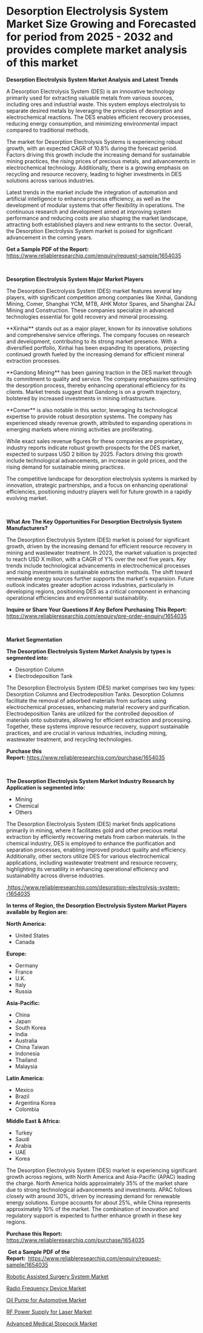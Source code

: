 <p><h1>Desorption Electrolysis System Market Size Growing and Forecasted for period from 2025 - 2032 and provides complete market analysis of this market</h1></p><p><strong>Desorption Electrolysis System Market Analysis and Latest Trends</strong></p>
<p><p>A Desorption Electrolysis System (DES) is an innovative technology primarily used for extracting valuable metals from various sources, including ores and industrial waste. This system employs electrolysis to separate desired metals by leveraging the principles of desorption and electrochemical reactions. The DES enables efficient recovery processes, reducing energy consumption, and minimizing environmental impact compared to traditional methods.</p><p>The market for Desorption Electrolysis Systems is experiencing robust growth, with an expected CAGR of 10.8% during the forecast period. Factors driving this growth include the increasing demand for sustainable mining practices, the rising prices of precious metals, and advancements in electrochemical technology. Additionally, there is a growing emphasis on recycling and resource recovery, leading to higher investments in DES solutions across various industries.</p><p>Latest trends in the market include the integration of automation and artificial intelligence to enhance process efficiency, as well as the development of modular systems that offer flexibility in operations. The continuous research and development aimed at improving system performance and reducing costs are also shaping the market landscape, attracting both established players and new entrants to the sector. Overall, the Desorption Electrolysis System market is poised for significant advancement in the coming years.</p></p>
<p><strong>Get a Sample PDF of the Report:&nbsp;</strong> <a href="https://www.reliableresearchiq.com/enquiry/request-sample/1654035?utm_campaign=1842&utm_medium=2&utm_source=Github&utm_content=ia&utm_term=08032025&utm_id=desorption-electrolysis-system">https://www.reliableresearchiq.com/enquiry/request-sample/1654035</a></p>
<p>&nbsp;</p>
<p><strong>Desorption Electrolysis System Major Market Players</strong></p>
<p><p>The Desorption Electrolysis System (DES) market features several key players, with significant competition among companies like Xinhai, Gandong Mining, Comer, Shanghai YCM, MTB, AHK Motor Spares, and Shanghai ZAJ Mining and Construction. These companies specialize in advanced technologies essential for gold recovery and mineral processing.</p><p>**Xinhai** stands out as a major player, known for its innovative solutions and comprehensive service offerings. The company focuses on research and development, contributing to its strong market presence. With a diversified portfolio, Xinhai has been expanding its operations, projecting continued growth fueled by the increasing demand for efficient mineral extraction processes.</p><p>**Gandong Mining** has been gaining traction in the DES market through its commitment to quality and service. The company emphasizes optimizing the desorption process, thereby enhancing operational efficiency for its clients. Market trends suggest that Gandong is on a growth trajectory, bolstered by increased investments in mining infrastructure.</p><p>**Comer** is also notable in this sector, leveraging its technological expertise to provide robust desorption systems. The company has experienced steady revenue growth, attributed to expanding operations in emerging markets where mining activities are proliferating. </p><p>While exact sales revenue figures for these companies are proprietary, industry reports indicate robust growth prospects for the DES market, expected to surpass USD 2 billion by 2025. Factors driving this growth include technological advancements, an increase in gold prices, and the rising demand for sustainable mining practices.</p><p>The competitive landscape for desorption electrolysis systems is marked by innovation, strategic partnerships, and a focus on enhancing operational efficiencies, positioning industry players well for future growth in a rapidly evolving market.</p></p>
<p>&nbsp;</p>
<p><strong>What Are The Key Opportunities For Desorption Electrolysis System Manufacturers?</strong></p>
<p><p>The Desorption Electrolysis System (DES) market is poised for significant growth, driven by the increasing demand for efficient resource recovery in mining and wastewater treatment. In 2023, the market valuation is projected to reach USD X million, with a CAGR of Y% over the next five years. Key trends include technological advancements in electrochemical processes and rising investments in sustainable extraction methods. The shift toward renewable energy sources further supports the market's expansion. Future outlook indicates greater adoption across industries, particularly in developing regions, positioning DES as a critical component in enhancing operational efficiencies and environmental sustainability.</p></p>
<p><strong>Inquire or Share Your Questions If Any Before Purchasing This Report:</strong> <a href="https://www.reliableresearchiq.com/enquiry/pre-order-enquiry/1654035?utm_campaign=1842&utm_medium=2&utm_source=Github&utm_content=ia&utm_term=08032025&utm_id=desorption-electrolysis-system">https://www.reliableresearchiq.com/enquiry/pre-order-enquiry/1654035</a></p>
<p>&nbsp;</p>
<p><strong>Market Segmentation</strong></p>
<p><strong>The Desorption Electrolysis System Market Analysis by types is segmented into:</strong></p>
<p><ul><li>Desorption Column</li><li>Electrodeposition Tank</li></ul></p>
<p><p>The Desorption Electrolysis System (DES) market comprises two key types: Desorption Columns and Electrodeposition Tanks. Desorption Columns facilitate the removal of adsorbed materials from surfaces using electrochemical processes, enhancing material recovery and purification. Electrodeposition Tanks are utilized for the controlled deposition of materials onto substrates, allowing for efficient extraction and processing. Together, these systems improve resource recovery, support sustainable practices, and are crucial in various industries, including mining, wastewater treatment, and recycling technologies.</p></p>
<p><strong>Purchase this Report:&nbsp;</strong><a href="https://www.reliableresearchiq.com/purchase/1654035?utm_campaign=1842&utm_medium=2&utm_source=Github&utm_content=ia&utm_term=08032025&utm_id=desorption-electrolysis-system">https://www.reliableresearchiq.com/purchase/1654035</a></p>
<p>&nbsp;</p>
<p><strong>The Desorption Electrolysis System Market Industry Research by Application is segmented into:</strong></p>
<p><ul><li>Mining</li><li>Chemical</li><li>Others</li></ul></p>
<p><p>The Desorption Electrolysis System (DES) market finds applications primarily in mining, where it facilitates gold and other precious metal extraction by efficiently recovering metals from carbon materials. In the chemical industry, DES is employed to enhance the purification and separation processes, enabling improved product quality and efficiency. Additionally, other sectors utilize DES for various electrochemical applications, including wastewater treatment and resource recovery, highlighting its versatility in enhancing operational efficiency and sustainability across diverse industries.</p></p>
<p><a href="https://www.reliableresearchiq.com/desorption-electrolysis-system-r1654035?utm_campaign=1842&utm_medium=2&utm_source=Github&utm_content=ia&utm_term=08032025&utm_id=desorption-electrolysis-system">&nbsp;https://www.reliableresearchiq.com/desorption-electrolysis-system-r1654035</a></p>
<p><strong>In terms of Region, the Desorption Electrolysis System Market Players available by Region are:</strong></p>
<p>
    <p> <strong> North America: </strong>
        <ul>
            <li>United States</li>
            <li>Canada</li>
        </ul>
        </p> 
    <p> <strong> Europe: </strong>
        <ul>
            <li>Germany</li>
            <li>France</li>
            <li>U.K.</li>
            <li>Italy</li>
            <li>Russia</li>
        </ul>
        </p> 
    <p> <strong> Asia-Pacific: </strong>
        <ul>
            <li>China</li>
            <li>Japan</li>
            <li>South Korea</li>
            <li>India</li>
            <li>Australia</li>
            <li>China Taiwan</li>
            <li>Indonesia</li>
            <li>Thailand</li>
            <li>Malaysia</li>
        </ul>
        </p> 
    <p> <strong> Latin America: </strong>
        <ul>
            <li>Mexico</li>
            <li>Brazil</li>
            <li>Argentina Korea</li>
            <li>Colombia</li>
        </ul>
        </p> 
    <p> <strong> Middle East & Africa: </strong>
        <ul>
            <li>Turkey</li>
            <li>Saudi</li>
            <li>Arabia</li>
            <li>UAE</li>
            <li>Korea</li>
        </ul>
    </p>
    </p>
<p><p>The Desorption Electrolysis System (DES) market is experiencing significant growth across regions, with North America and Asia-Pacific (APAC) leading the charge. North America holds approximately 35% of the market share due to strong technological advancements and investments. APAC follows closely with around 30%, driven by increasing demand for renewable energy solutions. Europe accounts for about 25%, while China represents approximately 10% of the market. The combination of innovation and regulatory support is expected to further enhance growth in these key regions.</p></p>
<p><strong>Purchase this Report: </strong><a href="https://www.reliableresearchiq.com/purchase/1654035?utm_campaign=1842&utm_medium=2&utm_source=Github&utm_content=ia&utm_term=08032025&utm_id=desorption-electrolysis-system">https://www.reliableresearchiq.com/purchase/1654035</a></p>
<p>&nbsp;<strong>Get a Sample PDF of the Report:&nbsp;&nbsp;</strong><a href="https://www.reliableresearchiq.com/enquiry/request-sample/1654035?utm_campaign=1842&utm_medium=2&utm_source=Github&utm_content=ia&utm_term=08032025&utm_id=desorption-electrolysis-system">https://www.reliableresearchiq.com/enquiry/request-sample/1654035</a></p>
<p><strong></strong></p>
<p><p><a href="https://github.com/snaikraso/Market-Research-Report-List-1/blob/main/robotic-assisted-surgery-system-market.md?utm_campaign=1842&utm_medium=2&utm_source=Github&utm_content=ia&utm_term=08032025&utm_id=desorption-electrolysis-system">Robotic Assisted Surgery System Market</a></p><p><a href="https://github.com/iperitvik8/Market-Research-Report-List-1/blob/main/radio-frequency-device-market.md?utm_campaign=1842&utm_medium=2&utm_source=Github&utm_content=ia&utm_term=08032025&utm_id=desorption-electrolysis-system">Radio Frequency Device Market</a></p><p><a href="https://github.com/frodanlert/Market-Research-Report-List-1/blob/main/oil-pump-for-automotive-market.md?utm_campaign=1842&utm_medium=2&utm_source=Github&utm_content=ia&utm_term=08032025&utm_id=desorption-electrolysis-system">Oil Pump for Automotive Market</a></p><p><a href="https://github.com/kadutjoelly83/Market-Research-Report-List-1/blob/main/rf-power-supply-for-laser-market.md?utm_campaign=1842&utm_medium=2&utm_source=Github&utm_content=ia&utm_term=08032025&utm_id=desorption-electrolysis-system">RF Power Supply for Laser Market</a></p><p><a href="https://github.com/shimweummul/Market-Research-Report-List-1/blob/main/advanced-medical-stopcock-market.md?utm_campaign=1842&utm_medium=2&utm_source=Github&utm_content=ia&utm_term=08032025&utm_id=desorption-electrolysis-system">Advanced Medical Stopcock Market</a></p></p>
